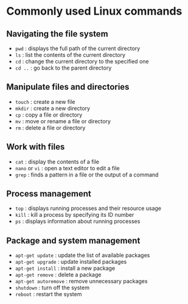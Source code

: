 # Commonly used Linux commands

## Navigating the file system

- `pwd` : displays the full path of the current directory
- `ls` : list the contents of the current directory
- `cd` : change the current directory to the specified one
- `cd ..` : go back to the parent directory

## Manipulate files and directories

- `touch` : create a new file
- `mkdir` : create a new directory
- `cp` : copy a file or directory
- `mv` : move or rename a file or directory
- `rm` : delete a file or directory

## Work with files

- `cat` : display the contents of a file
- `nano` or `vi` : open a text editor to edit a file
- `grep` : finds a pattern in a file or the output of a command

## Process management

- `top` : displays running processes and their resource usage
- `kill` : kill a process by specifying its ID number
- `ps` : displays information about running processes

## Package and system management

- `apt-get update` : update the list of available packages
- `apt-get upgrade` : update installed packages
- `apt-get install` : install a new package
- `apt-get remove` : delete a package
- `apt-get autoremove` : remove unnecessary packages
- `shutdown` : turn off the system
- `reboot` : restart the system